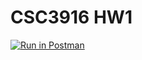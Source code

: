 # CSC3916 HW1

[![Run in Postman](https://run.pstmn.io/button.svg)](https://god.postman.co/run-collection/9c5203d86c6be8e72dbf?action=collection%2Fimport#?env%5BHW1%5D=W3sia2V5IjoiJGVjaG9fYm9keSIsInZhbHVlIjoiaGVsbG8gd29ybGQiLCJlbmFibGVkIjp0cnVlLCJ0eXBlIjoiZGVmYXVsdCIsInNlc3Npb25WYWx1ZSI6ImhlbGxvIHdvcmxkIiwic2Vzc2lvbkluZGV4IjowfV0=)
